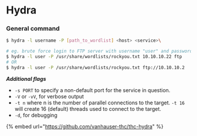 # Hydra

### General command

```bash
$ hydra -l username -P [path_to_wordlist] <host> <service>\

# eg. brute force login to FTP server with username "user" and password from rockyou.txt
$ hydra -l user -P /usr/share/wordlists/rockyou.txt 10.10.10.22 ftp
# OR
$ hydra -l user -P /usr/share/wordlists/rockyou.txt ftp://10.10.10.2
```

_**Additional flags**_

* `-s PORT` to specify a non-default port for the service in question.
* `-V` or `-vV`, for verbose output
* `-t n` where n is the number of parallel connections to the target. `-t 16` will create 16 (default) threads used to connect to the target.
* `-d`, for debugging

{% embed url="https://github.com/vanhauser-thc/thc-hydra" %}
